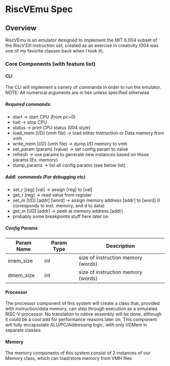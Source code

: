 # RiscVEmu Spec

## Overview
RiscVEmu is an emulator designed to implement the MIT 6.004 subset of the RiscV32I
instruction set, created as an exercise in creativity (004 was one of my favorite
classes back when I took it).  

### Core Components (with feature list)
#### CLI
The CLI will implement a variety of commands in order to run the emulator.\
NOTE: All numerical arguments are in hex unless specified otherwise
##### Required commands:
* start -> start CPU (from pc=0)
* halt -> stop CPU
* status -> print CPU status (004 style)
* load_mem [I/D] (vmh file) -> load either Instruction or Data memory from vmh
* write_mem [I/D] (vmh file) -> dump I/D memory to vmh
* set_param (param) (value) -> set config param to value
* refresh -> use params to generate new instances based on those params (Ex. memory)
* dump_params -> list all config params (see below list)
##### Addl. commands (For debugging etc)
* set_r [reg] [val] -> assign [reg] to [val]
* get_r [reg] -> read value from register
* set_m [I/D] [addr] [word] -> assign memory address [addr] to [word] (I
corresponds to inst. memory, and d to data)
* get_m [I/D] [addr] -> peek at memory address [addr]
* probably some breakpoints stuff here later on
##### Config Params

| Param Name | Param Type | Description |
|------------|------------|-------------|
| imem_size  | int        | size of instruction memory (words)|
| dmem_size  | int        | size of instruction memory (words)|

#### Processor
The processor component of this system will create a class that, provided
with instruction/data memory, can step through execution as a simulated
RISC-V processor. No translation to native assembly will be done, 
although it could be a cool add for performance reasons later on. This component
will fully encapsulate ALU/PC/Addressing logic, with only I/DMem in separate
classes

#### Memory
The memory components of this system consist of 2 instances of our Memory class,
which can load/store memory from VMH files
 